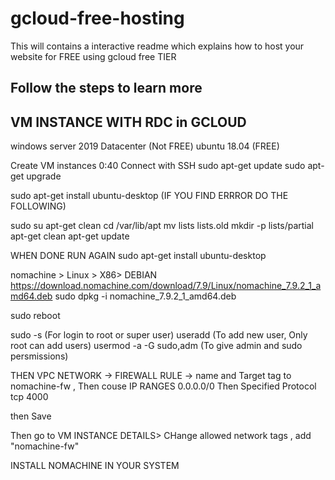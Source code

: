 # gcloud-free-hosting
This will contains a interactive readme which explains how to host your website for FREE using gcloud free TIER

Follow the steps to learn more
------------------------------
VM INSTANCE WITH RDC in GCLOUD
------------------------------

windows server 2019 Datacenter (Not FREE)
ubuntu 18.04 (FREE)



Create VM instances 0:40
Connect with SSH 
sudo apt-get update
sudo apt-get upgrade

sudo apt-get install ubuntu-desktop (IF YOU FIND ERRROR DO THE FOLLOWING)


sudo su
apt-get clean
cd /var/lib/apt
mv lists lists.old
mkdir -p lists/partial
apt-get clean
apt-get update

WHEN DONE RUN AGAIN sudo apt-get install ubuntu-desktop


nomachine > Linux > X86> DEBIAN
https://download.nomachine.com/download/7.9/Linux/nomachine_7.9.2_1_amd64.deb
sudo dpkg -i nomachine_7.9.2_1_amd64.deb


sudo reboot



sudo -s (For login to root or super user)
useradd <username> (To add new user, Only root can add users)
usermod -a -G sudo,adm <username> (To give admin and sudo persmissions)

THEN VPC NETWORK -> FIREWALL RULE -> name and Target tag to nomachine-fw ,
Then couse IP RANGES 0.0.0.0/0
Then Specified Protocol tcp 4000

then Save

Then go to VM INSTANCE DETAILS> CHange allowed network tags , add "nomachine-fw"


INSTALL NOMACHINE IN YOUR SYSTEM